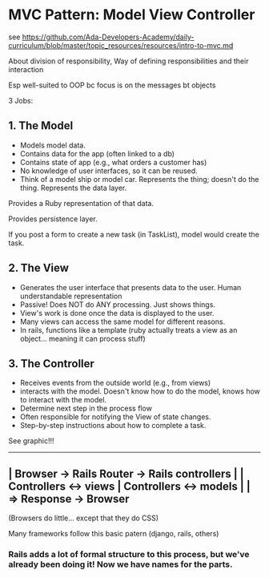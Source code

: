 # MVC Pattern: Model View Controller
see https://github.com/Ada-Developers-Academy/daily-curriculum/blob/master/topic_resources/resources/intro-to-mvc.md

About division of responsibility, Way of defining responsibilities and their interaction

Esp well-suited to OOP bc focus is on the messages bt objects

3 Jobs:

## 1. The Model
- Models model data.
- Contains data for the app (often linked to a db)
- Contains state of app (e.g., what orders a customer has)
- No knowledge of user interfaces, so it can be reused.
- Think of a model ship or model car. Represents the thing; doesn't do the thing. Represents the data layer.

Provides a Ruby representation of that data.

Provides persistence layer.

If you post a form to create a new task (in TaskList), model would create the task.

## 2. The View
- Generates the user interface that presents data to the user. Human understandable representation
- Passive! Does NOT do ANY processing. Just shows things.
- View's work is done once the data is displayed to the user.
- Many views can access the same model for different reasons.
- In rails, functions like a template (ruby actually treats a view as an object... meaning it can process stuff)

## 3. The Controller
- Receives events from the outside world (e.g., from views)
- interacts with the model. Doesn't know how to do the model, knows how to interact with the model.
- Determine next step in the process flow
- Often responsible for notifying the View of state changes.
- Step-by-step instructions about how to complete a task.

See graphic!!!

---------------------------
| Browser -> Rails Router -> Rails controllers
|
| Controllers <-> views
| Controllers <-> models
|
| => Response -> Browser
---------------------------

(Browsers do little... except that they do CSS)

Many frameworks follow this basic patern (django, rails, others)


### Rails adds a lot of formal structure to this process, but we've already been doing it! Now we have names for the parts. 

